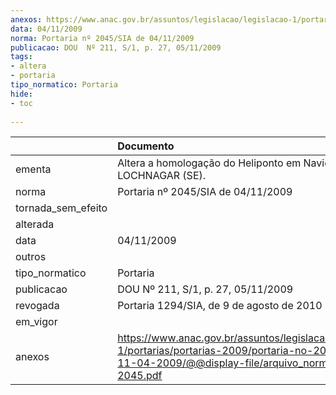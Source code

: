 ```yaml
---
anexos: https://www.anac.gov.br/assuntos/legislacao/legislacao-1/portarias/portarias-2009/portaria-no-2045-sia-de-11-04-2009/@@display-file/arquivo_norma/PA2009-2045.pdf
data: 04/11/2009
norma: Portaria nº 2045/SIA de 04/11/2009
publicacao: DOU  Nº 211, S/1, p. 27, 05/11/2009
tags:
- altera
- portaria
tipo_normatico: Portaria
hide: 
- toc 
 
---
```


|                    | Documento                                                                                                                                                         |
|:-------------------|:------------------------------------------------------------------------------------------------------------------------------------------------------------------|
| ementa             | Altera a homologação do Heliponto em Navio Privado LOCHNAGAR (SE).                                                                                                |
| norma              | Portaria nº 2045/SIA de 04/11/2009                                                                                                                                |
| tornada_sem_efeito |                                                                                                                                                                   |
| alterada           |                                                                                                                                                                   |
| data               | 04/11/2009                                                                                                                                                        |
| outros             |                                                                                                                                                                   |
| tipo_normatico     | Portaria                                                                                                                                                          |
| publicacao         | DOU  Nº 211, S/1, p. 27, 05/11/2009                                                                                                                               |
| revogada           | Portaria 1294/SIA, de 9 de agosto de 2010                                                                                                                         |
| em_vigor           |                                                                                                                                                                   |
| anexos             | https://www.anac.gov.br/assuntos/legislacao/legislacao-1/portarias/portarias-2009/portaria-no-2045-sia-de-11-04-2009/@@display-file/arquivo_norma/PA2009-2045.pdf |